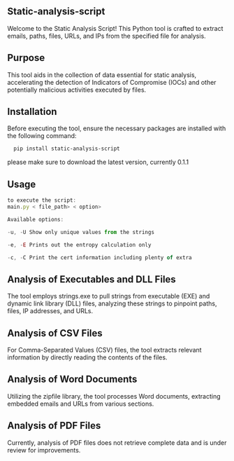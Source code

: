 
## Static-analysis-script 
Welcome to the Static Analysis Script! This Python tool is crafted to extract emails, paths, files, URLs, and IPs from the specified file for analysis.
## Purpose
This tool aids in the collection of data essential for static analysis, accelerating the detection of Indicators of Compromise (IOCs) and other potentially malicious activities executed by files.
## Installation

Before executing the tool, ensure the necessary packages are installed with the following command:

```bash
  pip install static-analysis-script
```
please make sure to download the latest version, currently 0.1.1
    
## Usage

```javascript
to execute the script:
main.py < file_path> < option>

Available options:

-u, -U Show only unique values from the strings

-e, -E Prints out the entropy calculation only

-c, -C Print the cert information including plenty of extra
```


## Analysis of Executables and DLL Files
The tool employs strings.exe to pull strings from executable (EXE) and dynamic link library (DLL) files, analyzing these strings to pinpoint paths, files, IP addresses, and URLs.
## Analysis of CSV Files
For Comma-Separated Values (CSV) files, the tool extracts relevant information by directly reading the contents of the files.
## Analysis of Word Documents
Utilizing the zipfile library, the tool processes Word documents, extracting embedded emails and URLs from various sections.
## Analysis of PDF Files

Currently, analysis of PDF files does not retrieve complete data and is under review for improvements.
